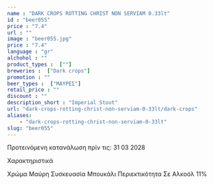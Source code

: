```yaml
---
name : "DARK CROPS ROTTING CHRIST NON SERVIAM 0.33lt"
id : "beer055"
price : "7.4"
url : ""
image : "beer055.jpg"
price : "7.4"
language : "gr"
alchohol : ""
product_types :  [""]
breweries :  ["Dark crops"]
promotion : ""
beer_types :  ["ΜΑΥΡΕΣ"]
retail_price : ""
discount : ""
description_short : "Imperial Stout"
url: "dark-crops-rotting-christ-non-serviam-0-33lt/dark-crops"
aliases: 
    - "dark-crops-rotting-christ-non-serviam-0-33lt"
slug: "beer055"
---
```


Προτεινόμενη κατανάλωση πρίν τις: 31 03 2028

Χαρακτηριστικά

Χρώμα
Μαύρη
Συσκευασία
Μπουκάλι
Περιεκτικότητα Σε Αλκοόλ
11%